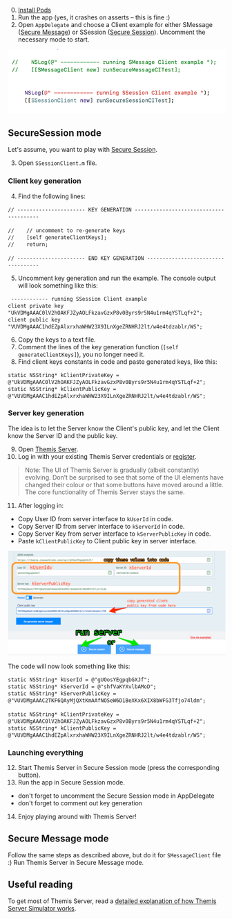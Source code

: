 0. [Install Pods](https://docs.cossacklabs.com/pages/objective-c-howto/#installing-stable-version-from-cocoapods)
1. Run the app (yes, it crashes on asserts – this is fine :)
2. Open `AppDelegate` and choose a Client example for either SMessage ([Secure Message](https://docs.cossacklabs.com/pages/secure-message-cryptosystem/)) or SSession ([Secure Session](https://docs.cossacklabs.com/pages/secure-session-cryptosystem/)). Uncomment the necessary mode to start. 


![appdelegate](pics/appdelegate.png)


## SecureSession mode

Let's assume, you want to play with [Secure Session](https://docs.cossacklabs.com/pages/secure-session-cryptosystem/).

3. Open `SSessionClient.m` file.

### Client key generation

4. Find the following lines:

```objc
// ---------------------- KEY GENERATION ---------------------------------------
    
//    // uncomment to re-generate keys
//    [self generateClientKeys];
//    return;
    
// ---------------------- END KEY GENERATION -----------------------------------
```
5. Uncomment key generation and run the example. The console output will look something like this:

```objc
 ------------ running SSession Client example 
client private key "UkVDMgAAAC0lV2hOAKFJZyAOLFkzavGzxP8v0Byrs9r5N4u1rm4qYSTLqf+2";
client public key "VUVDMgAAAC1hdEZpAlxrxhaWHW23X9ILnXgeZRNHRJ2lt/w4e4tdzablr/WS";
```

6. Copy the keys to a text file.  
7. Comment the lines of the key generation function (`[self generateClientKeys]`), you no longer need it.
8. Find client keys constants in code and paste generated keys, like this:

```objc 
static NSString* kClientPrivateKey = @"UkVDMgAAAC0lV2hOAKFJZyAOLFkzavGzxP8v0Byrs9r5N4u1rm4qYSTLqf+2";
static NSString* kClientPublicKey = @"VUVDMgAAAC1hdEZpAlxrxhaWHW23X9ILnXgeZRNHRJ2lt/w4e4tdzablr/WS";
```
    
### Server key generation

The idea is to let the Server know the Client's public key, and let the Client know the Server ID and the public key.

 
9. Open [Themis Server](https://docs.cossacklabs.com/simulator/interactive/).  
10. Log in with your existing Themis Server credentials or [register](https://docs.cossacklabs.com/pages/using-themis-server/#registration).  

>Note: The UI of Themis Server is gradually (albeit constantly) evolving. Don’t be surprised to see that some of the UI elements have changed their colour or that some buttons have moved around a little. The core functionality of Themis Server stays the same.  

11. After logging in:  
- Copy User ID from server interface to `kUserId` in code.
- Copy Server ID from server interface to `kServerId` in code.
- Copy Server Key from server interface to `kServerPublicKey` in code.
- Paste `kClientPublicKey` to Client public key in server interface.


![sever dashboard](pics/server-dashboard.png)

The code will now look something like this:  

```objc
static NSString* kUserId = @"gUOosYEgpqbGXJf";
static NSString* kServerId = @"shfVaKYXvlbAMoD";
static NSString* kServerPublicKey = @"VUVDMgAAAC2TKF6QAyMjQXtKmAAfNOSeW6D1BeXKx6XIX8bWFG3Tfjo74ldm";

static NSString* kClientPrivateKey = @"UkVDMgAAAC0lV2hOAKFJZyAOLFkzavGzxP8v0Byrs9r5N4u1rm4qYSTLqf+2";
static NSString* kClientPublicKey = @"VUVDMgAAAC1hdEZpAlxrxhaWHW23X9ILnXgeZRNHRJ2lt/w4e4tdzablr/WS";
```

### Launching everything

12. Start Themis Server in Secure Session mode (press the corresponding button).
13. Run the app in Secure Session mode.
   - don't forget to uncomment the Secure Session mode in AppDelegate
   - don't forget to comment out key generation
   
14. Enjoy playing around with Themis Server!


## Secure Message mode   

Follow the same steps as described above, but do it for `SMessageClient` file :) Run Themis Server in Secure Message mode.


## Useful reading  

To get most of Themis Server, read a [detailed explanation of how Themis Server Simulator works](https://docs.cossacklabs.com/pages/using-themis-server/).
